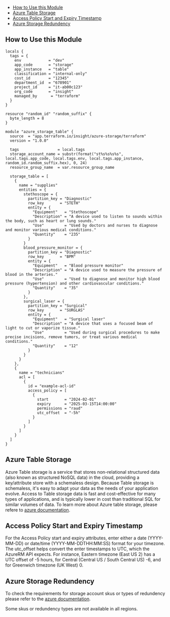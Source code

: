 - [How to Use this Module](#how-to-use-this-module)
- [Azure Table Storage](#azure-table-storage)
- [Access Policy Start and Expiry Timestamp](#access-policy-start-and-expiry-timestamp)
- [Azure Storage Redundency](#azure-storage-redundency)

## How to Use this Module

```hcl
locals {
  tags = {
    env            = "dev"
    app_code       = "storage"
    app_instance   = "table"
    classification = "internal-only"
    cost_id        = "12345"
    department_id  = "678901"
    project_id     = "it-ab00c123"
    org_code       = "insight"
    managed_by      = "terraform"
  }
}

resource "random_id" "random_suffix" {
  byte_length = 8
}

module "azure_storage_table" {
  source  = "app.terraform.io/insight/azure-storage/terraform"
  version = "1.0.0"
  
  tags                 = local.tags
  storage_account_name = substr(format("st%s%s%s%s", local.tags.app_code, local.tags.env, local.tags.app_instance, random_id.random_suffix.hex), 0, 24)
  resource_group_name  = var.resource_group_name

  storage_table = [
    {
      name = "supplies"
      entities = {
        stethoscope = {
          partition_key = "Diagnostic"
          row_key       = "STETH"
          entity = {
            "Equipment"   = "Stethoscope"
            "Description" = "A device used to listen to sounds within the body, such as heart or lung sounds."
            "Use"         = "Used by doctors and nurses to diagnose and monitor various medical conditions."
            "Quantity"    = "235"
          }
        }
        blood_pressure_monitor = {
          partition_key = "Diagnostic"
          row_key       = "BPM"
          entity = {
            "Equipment"   = "Blood pressure monitor"
            "Description" = "A device used to measure the pressure of blood in the arteries."
            "Use"         = "Used to diagnose and monitor high blood pressure (hypertension) and other cardiovascular conditions."
            "Quantity"    = "35"
          }
        },
        surgical_laser = {
          partition_key = "Surgical"
          row_key       = "SURGLAS"
          entity = {
            "Equipment"   = "Surgical laser"
            "Description" = "A device that uses a focused beam of light to cut or vaporize tissue."
            "Use"         = "Used during surgical procedures to make precise incisions, remove tumors, or treat various medical conditions."
            "Quantity"    = "12"
          }
        }
      }
    },
    {
      name = "technicians"
      acl = [
        {
          id = "example-acl-id"
          access_policy = [
            {
              start       = "2024-02-01"
              expiry      = "2025-03-15T14:00:00"
              permissions = "raud"
              utc_offset  = "-5h"
            }
          ]
        }
      ]
    }
  ]
}
```

## Azure Table Storage
Azure Table storage is a service that stores non-relational structured data (also known as structured NoSQL data) in the cloud, providing a key/attribute store with a schemaless design. Because Table storage is schemaless, it's easy to adapt your data as the needs of your application evolve. Access to Table storage data is fast and cost-effective for many types of applications, and is typically lower in cost than traditional SQL for similar volumes of data. To learn more about Azure table storage, please refere to [azure documentation](https://learn.microsoft.com/en-us/azure/storage/tables/table-storage-overview).

## Access Policy Start and Expiry Timestamp

For the Access Policy start and expiry attributes, enter either a date (YYYY-MM-DD) or date/time (YYYY-MM-DDTHH:MM:SS) format for your timezone. The utc_offset helps convert the enter timestamps to UTC, which the AzureRM API expects. For instance, Eastern timezone (East US 2) has a UTC offset of -5 hours, for Central (Central US / South Central US) -6, and for Greenwich timezone (UK West) 0.


## Azure Storage Redundency

To check the requirements for storage account skus or types of redundency please refer to the [azure documentation](https://learn.microsoft.com/en-us/azure/storage/common/storage-redundancy?toc=%2Fazure%2Fstorage%2Fblobs%2Ftoc.json&bc=%2Fazure%2Fstorage%2Fblobs%2Fbreadcrumb%2Ftoc.json#summary-of-redundancy-options).  

Some skus or redundency types are not available in all regions. 